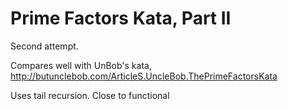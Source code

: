 # Prime Factors Kata, Part II

Second attempt.

Compares well with UnBob's kata, http://butunclebob.com/ArticleS.UncleBob.ThePrimeFactorsKata

Uses tail recursion. Close to functional

